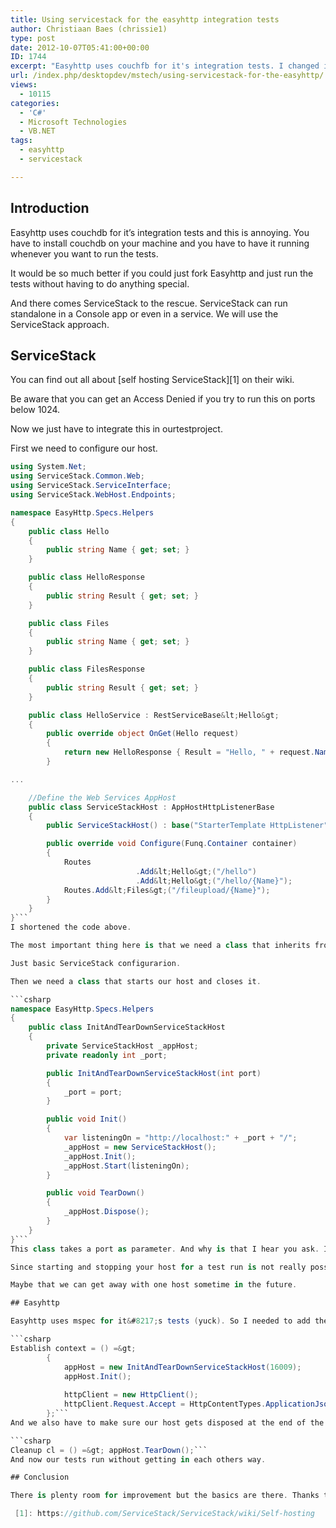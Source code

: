 ```yaml
---
title: Using servicestack for the easyhttp integration tests
author: Christiaan Baes (chrissie1)
type: post
date: 2012-10-07T05:41:00+00:00
ID: 1744
excerpt: "Easyhttp uses couchfb for it's integration tests. I changed it to use servicestack instead."
url: /index.php/desktopdev/mstech/using-servicestack-for-the-easyhttp/
views:
  - 10115
categories:
  - 'C#'
  - Microsoft Technologies
  - VB.NET
tags:
  - easyhttp
  - servicestack

---
```

## Introduction

Easyhttp uses couchdb for it&#8217;s integration tests and this is annoying. You have to install couchdb on your machine and you have to have it running whenever you want to run the tests. 

It would be so much better if you could just fork Easyhttp and just run the tests without having to do anything special. 

And there comes ServiceStack to the rescue. ServiceStack can run standalone in a Console app or even in a service. We will use the ServiceStack approach.

## ServiceStack

You can find out all about [self hosting ServiceStack][1] on their wiki.

<span class="MT_red">Be aware that you can get an Access Denied if you try to run this on ports below 1024.</span>

Now we just have to integrate this in ourtestproject.

First we need to configure our host.

```csharp
using System.Net;
using ServiceStack.Common.Web;
using ServiceStack.ServiceInterface;
using ServiceStack.WebHost.Endpoints;

namespace EasyHttp.Specs.Helpers
{
    public class Hello
    {
        public string Name { get; set; }
    }

    public class HelloResponse
    {
        public string Result { get; set; }
    }

    public class Files
    {
        public string Name { get; set; }
    }

    public class FilesResponse
    {
        public string Result { get; set; }
    }

    public class HelloService : RestServiceBase&lt;Hello&gt;
    {
        public override object OnGet(Hello request)
        {
            return new HelloResponse { Result = "Hello, " + request.Name };
        }

...

    //Define the Web Services AppHost
    public class ServiceStackHost : AppHostHttpListenerBase
    {
        public ServiceStackHost() : base("StarterTemplate HttpListener", typeof(HelloService).Assembly) { }

        public override void Configure(Funq.Container container)
        {
            Routes
                            .Add&lt;Hello&gt;("/hello")
                            .Add&lt;Hello&gt;("/hello/{Name}");
            Routes.Add&lt;Files&gt;("/fileupload/{Name}");
        }
    }
}```
I shortened the code above. 

The most important thing here is that we need a class that inherits from AppHostHttpListenerBase. And of course you need a response, request and service class.

Just basic ServiceStack configurarion.

Then we need a class that starts our host and closes it.

```csharp
namespace EasyHttp.Specs.Helpers
{
    public class InitAndTearDownServiceStackHost
    {
        private ServiceStackHost _appHost;
        private readonly int _port;

        public InitAndTearDownServiceStackHost(int port)
        {
            _port = port;
        }

        public void Init()
        {
            var listeningOn = "http://localhost:" + _port + "/";
            _appHost = new ServiceStackHost();
            _appHost.Init();
            _appHost.Start(listeningOn); 
        }

        public void TearDown()
        {
            _appHost.Dispose();
        }
    }
}```
This class takes a port as parameter. And why is that I hear you ask. I need my tests to be able to run in isolation and I need them to be able to run in a multithreaded environment. And it&#8217;s for the multithreaded thing that I give the port as a parameter. 

Since starting and stopping your host for a test run is not really possible as far as I know, I needed to start and stop a host for each test or for each fixture. different hosts need different ports to listen on so that&#8217;s why they take the port number as a parameter. 

Maybe that we can get away with one host sometime in the future. 

## Easyhttp

Easyhttp uses mspec for it&#8217;s tests (yuck). So I needed to add the starting of the host in the context. And make sure each test got it&#8217;s unique portnumber (I will solve this with a static method in the future). 

```csharp
Establish context = () =&gt;
        {
            appHost = new InitAndTearDownServiceStackHost(16009);
            appHost.Init();
            
            httpClient = new HttpClient();
            httpClient.Request.Accept = HttpContentTypes.ApplicationJson;
        };```
And we also have to make sure our host gets disposed at the end of the run.

```csharp
Cleanup cl = () =&gt; appHost.TearDown();```
And now our tests run without getting in each others way.

## Conclusion

There is plenty room for improvement but the basics are there. Thanks to Demis Bellot for the help.

 [1]: https://github.com/ServiceStack/ServiceStack/wiki/Self-hosting